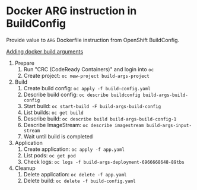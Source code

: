# Docker ARG instruction in BuildConfig

Provide value to `ARG` Dockerfile instruction from OpenShift BuildConfig.

[Adding docker build arguments](https://docs.openshift.com/container-platform/4.8/cicd/builds/build-strategies.html#builds-strategy-docker-build-argsuments_build-strategies)

1. Prepare
   1. Run "CRC (CodeReady Containers)" and login into `oc`
   1. Create project: `oc new-project build-args-project`
1. Build
   1. Create build config: `oc apply -f build-config.yaml`
   1. Describe build config: `oc describe buildconfig build-args-build-config`
   1. Start build: `oc start-build -F build-args-build-config`
   1. List builds: `oc get build`
   1. Describe build: `oc describe build build-args-build-config-1`
   1. Describe ImageStream: `oc describe imagestream build-args-input-stream`
   1. Wait until build is completed
1. Application
   1. Create application: `oc apply -f app.yaml`
   1. List pods: `oc get pod`
   1. Check logs: `oc logs -f build-args-deployment-6966668648-89tbs`
1. Cleanup
   1. Delete application: `oc delete -f app.yaml`
   1. Delete build: `oc delete -f build-config.yaml`
